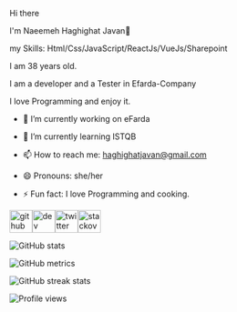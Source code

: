 Hi there

 I'm Naeemeh Haghighat Javan👋

my Skills: Html/Css/JavaScript/ReactJs/VueJs/Sharepoint

I am 38 years old. 

I am a developer and a Tester in Efarda-Company

I love Programming and enjoy it.




- 🔭 I’m currently working on eFarda 

- 🌱 I’m currently learning ISTQB 

- 📫 How to reach me: haghighatjavan@gmail.com 

- 😄 Pronouns: she/her 

- ⚡ Fun fact: I love Programming and cooking. 

[<img src='https://cdn.jsdelivr.net/npm/simple-icons@3.0.1/icons/github.svg' alt='github' height='40'>](https://github.com/n-javan)[<img src='https://cdn.jsdelivr.net/npm/simple-icons@3.0.1/icons/dev-dot-to.svg' alt='dev' height='40'>](https://dev.to/n-javan)[<img src='https://cdn.jsdelivr.net/npm/simple-icons@3.0.1/icons/twitter.svg' alt='twitter' height='40'>](https://twitter.com/n-javan)[<img src='https://cdn.jsdelivr.net/npm/simple-icons@3.0.1/icons/stackoverflow.svg' alt='stackoverflow' height='40'>](https://stackoverflow.com/users/n-javan)

![GitHub stats](https://github-readme-stats.vercel.app/api?username=n-javan&show_icons=true&count_private=true&theme=tokyonight)

![GitHub metrics](https://metrics.lecoq.io/n-javan)

![GitHub streak stats](https://github-readme-streak-stats.herokuapp.com/?user=n-javan)

![Profile views](https://gpvc.arturio.dev/n-javan)